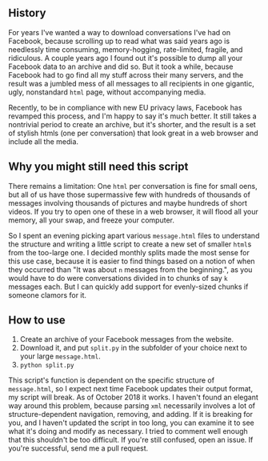 ## History

For years I've wanted a way to download conversations I've had on Facebook, because scrolling up to read what was said years ago is needlessly time consuming, memory-hogging, rate-limited, fragile, and ridiculous. A couple years ago I found out it's possible to dump all your Facebook data to an archive and did so. But it took a while, because Facebook had to go find all my stuff across their many servers, and the result was a jumbled mess of all messages to all recipients in one gigantic, ugly, nonstandard `html` page, without accompanying media.

Recently, to be in compliance with new EU privacy laws, Facebook has revamped this process, and I'm happy to say it's much better. It still takes a nontrivial period to create an archive, but it's shorter, and the result is a set of stylish htmls (one per conversation) that look great in a web browser and include all the media.

## Why you might still need this script

There remains a limitation: One `html` per conversation is fine for small oens, but all of us have those supermassive few with hundreds of thousands of messages involving thousands of pictures and maybe hundreds of short videos. If you try to open one of these in a web browser, it will flood all your memory, all your swap, and freeze your computer.

So I spent an evening picking apart various `message.html` files to understand the structure and writing a little script to create a new set of smaller `html`s from the too-large one. I decided monthly splits made the most sense for this use case, because it is easier to find things based on a notion of when they occurred than "It was about `n` messages from the beginning.", as you would have to do were conversations divided in to chunks of say `k` messages each. But I can quickly add support for evenly-sized chunks if someone clamors for it.

## How to use

1. Create an archive of your Facebook messages from the website.
2. Download it, and put `split.py` in the subfolder of your choice next to your large `message.html`.
3. `python split.py`

This script's function is dependent on the specific structure of `message.html`, so I expect next time Facebook updates their output format, my script will break. As of October 2018 it works. I haven't found an elegant way around this problem, because parsing `xml` necessarily involves a lot of structure-dependent navigation, removing, and adding. If it is breaking for you, and I haven't updated the script in too long, you can examine it to see what it's doing and modify as necessary. I tried to comment well enough that this shouldn't be too difficult. If you're still confused, open an issue. If you're successful, send me a pull request.
